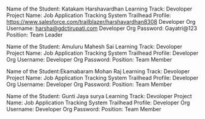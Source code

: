 Name of the Student: Katakam Harshavardhan
Learning Track: Devoloper
Project Name: Job Application Tracking System
Trailhead Profile: https://www.salesforce.com/trailblazer/harshavardhan8308
Developer Org Username: harsha@gdctirupati.com
Developer Org Password: Gayatri@123
Position: Team Leader

Name of the Student: Amuluru Mahesh Sai
Learning Track: Devoloper
Project Name: Job Application Tracking System
Trailhead Profile:
Developer Org Username:
Developer Org Password:
Position: Team Member

Name of the Student:Ekamabaram Mohan Raj
Learning Track: Devoloper
Project Name: Job Application Tracking System
Trailhead Profile:
Developer Org Username:
Developer Org Password:
Position: Team Member

Name of the Student: Gunti Jaya surya
Learning Track: Devoloper
Project Name: Job Application Tracking System
Trailhead Profile:
Developer Org Username:
Developer Org Password:
Position: Team Member


